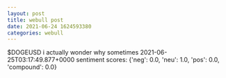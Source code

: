 ```yaml
--- 
layout: post 
title: webull post 
date: 2021-06-24 1624593380 
categories: webull 
--- 
```

$DOGEUSD i actually wonder why sometimes 	2021-06-25T03:17:49.877+0000
sentiment scores: {'neg': 0.0, 'neu': 1.0, 'pos': 0.0, 'compound': 0.0}